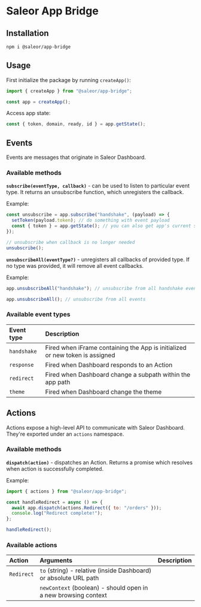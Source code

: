 # Saleor App Bridge

## Installation

```bash
npm i @saleor/app-bridge
```

## Usage

First initialize the package by running `createApp()`:

```js
import { createApp } from "@saleor/app-bridge";

const app = createApp();
```

Access app state:

```js
const { token, domain, ready, id } = app.getState();
```

## Events

Events are messages that originate in Saleor Dashboard.

### Available methods

**`subscribe(eventType, callback)`** - can be used to listen to particular event type. It returns an unsubscribe function, which unregisters the callback.

Example:

```js
const unsubscribe = app.subscribe("handshake", (payload) => {
  setToken(payload.token); // do something with event payload
  const { token } = app.getState(); // you can also get app's current state here
});

// unsubscribe when callback is no longer needed
unsubscribe();
```

**`unsubscribeAll(eventType?)`** - unregisters all callbacks of provided type. If no type was provided, it will remove all event callbacks.

Example:

```js
app.unsubscribeAll("handshake"); // unsubscribe from all handshake events

app.unsubscribeAll(); // unsubscribe from all events
```

### Available event types

| Event type  | Description                                                                  |
| :---------- | :--------------------------------------------------------------------------- |
| `handshake` | Fired when iFrame containing the App is initialized or new token is assigned |
| `response`  | Fired when Dashboard responds to an Action                                   |
| `redirect`  | Fired when Dashboard change a subpath within the app path                    |
| `theme`     | Fired when Dashboard change the theme                                        |

## Actions

Actions expose a high-level API to communicate with Saleor Dashboard. They're exported under an `actions` namespace.

### Available methods

**`dispatch(action)`** - dispatches an Action. Returns a promise which resolves when action is successfully completed.

Example:

```js
import { actions } from "@saleor/app-bridge";

const handleRedirect = async () => {
  await app.dispatch(actions.Redirect({ to: "/orders" }));
  console.log("Redirect complete!");
};

handleRedirect();
```

### Available actions

| Action     | Arguments                                                        | Description |
| :--------- | :--------------------------------------------------------------- | :---------- |
| `Redirect` | `to` (string) - relative (inside Dashboard) or absolute URL path |             |
|            | `newContext` (boolean) - should open in a new browsing context   |             |
